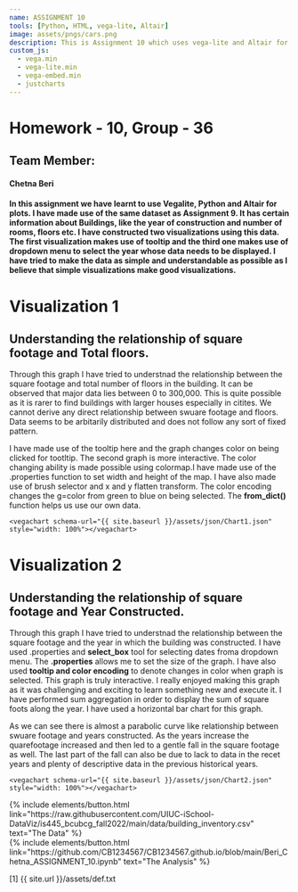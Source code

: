 ```yaml
---
name: ASSIGNMENT 10
tools: [Python, HTML, vega-lite, Altair]
image: assets/pngs/cars.png
description: This is Assignment 10 which uses vega-lite and Altair for interactivity.
custom_js:
  - vega.min
  - vega-lite.min
  - vega-embed.min
  - justcharts
---
```


# Homework - 10, Group - 36
## Team Member: 
#### Chetna Beri

#### In this assignment we have learnt to use Vegalite, Python and Altair for plots. I have made use of the same dataset as Assignment 9. It has certain information about Buildings, like the year of construction and number of rooms, floors etc. I have constructed two visualizations using this data. The first visualization makes use of tooltip and the third one makes use of dropdown menu to select the year whose data needs to be displayed. I have tried to make the data as simple and understandable as possible as I believe that simple visualizations make good visualizations.


# Visualization 1
## Understanding the relationship of square footage and Total floors.
Through this graph I have tried to understnad the relationship between the square footage and total number of floors in the building. It can be observed that major data lies between 0 to 300,000. This is quite possible as it is rarer to find buildings with larger houses especially in citites. We cannot derive any direct relationship between swuare footage and floors. Data seems to be arbitarily distributed and does not follow any sort of fixed pattern.

I have made use of the tooltip here and the graph changes color on being clicked for tootltip. The second graph is more interactive. The color changing ability is made possible using colormap.I have made use of the .properties function to set width and height of the map. I have also made use of brush selector and x and y flatten transform. The color encoding changes the g=color from green to blue on being selected. The **from_dict()** function helps us use our own data.  


```
<vegachart schema-url="{{ site.baseurl }}/assets/json/Chart1.json" style="width: 100%"></vegachart>
```

<vegachart schema-url="{{ site.baseurl }}/assets/json/Chart1.json" style="width: 100%"></vegachart>

# Visualization 2
## Understanding the relationship of square footage and Year Constructed.
Through this graph I have tried to understnad the relationship between the square footage and the year in which the building was constructed. I have used .properties and **select_box** tool for selecting dates froma dropdown menu. The **.properties** allows me to set the size of the graph. I have also used **tooltip and color encoding** to denote changes in color when graph is selected. This graph is truly interactive. I really enjoyed making this graph as it was challenging and exciting to learn something new and execute it. I have performed sum aggregation in order to display the sum of square foots along the year. I have used a horizontal bar chart for this graph.

As we can see there is almost a parabolic curve like relationship between swuare footage and years constructed. As the years increase the quarefootage increased and then led to a gentle fall in the square footage as well. The last part of the fall can also be due to lack to data in the recet years and plenty of descriptive data in the previous historical years. 


```
<vegachart schema-url="{{ site.baseurl }}/assets/json/Chart2.json" style="width: 100%"></vegachart>
```

<vegachart schema-url="{{ site.baseurl }}/assets/json/Chart2.json" style="width: 100%"></vegachart>


<div class="left">
{% include elements/button.html link="https://raw.githubusercontent.com/UIUC-iSchool-DataViz/is445_bcubcg_fall2022/main/data/building_inventory.csv" text="The Data" %}
</div>

<div class="right">
{% include elements/button.html link="https://github.com/CB1234567/CB1234567.github.io/blob/main/Beri_Chetna_ASSIGNMENT_10.ipynb" text="The Analysis" %}
</div>

[1] {{ site.url }}/assets/def.txt

